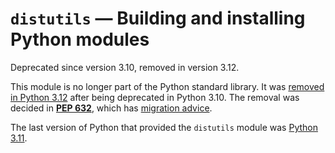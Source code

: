 `distutils` — Building and installing Python modules
====================================================

Deprecated since version 3.10, removed in version 3.12.

This module is no longer part of the Python standard library.
It was [removed in Python 3.12](../whatsnew/3.12.html#whatsnew312-removed-distutils) after
being deprecated in Python 3.10. The removal was decided in [**PEP 632**](https://peps.python.org/pep-0632/),
which has [migration advice](https://peps.python.org/pep-0632/#migration-advice).

The last version of Python that provided the `distutils` module was
[Python 3.11](https://docs.python.org/3.11/library/distutils.html).